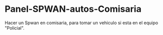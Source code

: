# Panel-SPWAN-autos-Comisaria
Hacer un Spwan en comisaria, para tomar un vehiculo si esta en el equipo "Policial".

